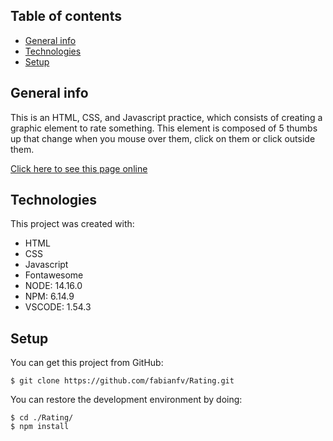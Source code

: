 ## Table of contents

- [General info](#general-info)
- [Technologies](#technologies)
- [Setup](#setup)

## General info

This is an HTML, CSS, and Javascript practice, which consists of creating a graphic element to rate something. This element is composed of 5 thumbs up that change when you mouse over them, click on them or click outside them.

[Click here to see this page online](https://fabianfv.github.io/Rating/)

## Technologies

This project was created with:

- HTML
- CSS
- Javascript
- Fontawesome
- NODE: 14.16.0
- NPM: 6.14.9
- VSCODE: 1.54.3

## Setup

You can get this project from GitHub:
```
$ git clone https://github.com/fabianfv/Rating.git
```
You can restore the development environment by doing:
```
$ cd ./Rating/
$ npm install
```